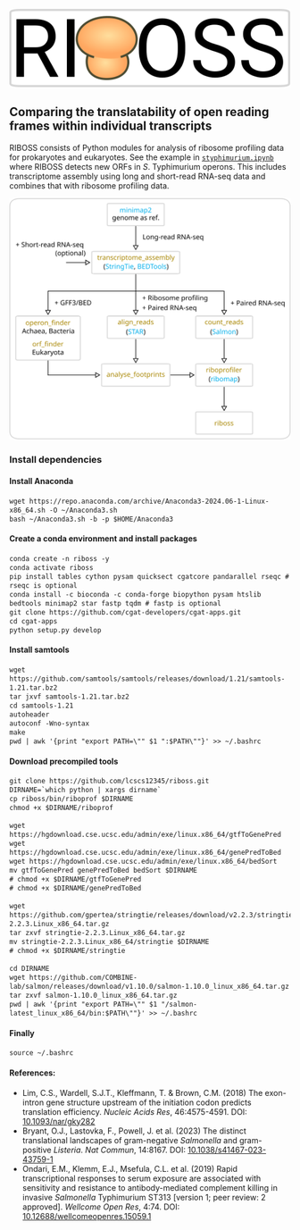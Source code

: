 ![logo](doc/riboss_logo.svg)

## Comparing the translatability of open reading frames within individual transcripts

RIBOSS consists of Python modules for analysis of ribosome profiling data for prokaryotes and eukaryotes. See the example in [`styphimurium.ipynb`](https://github.com/lcscs12345/riboss/blob/master/styphimurium.ipynb) where RIBOSS detects new ORFs in _S_. Typhimurium operons. This includes transcriptome assembly using long and short-read RNA-seq data and combines that with ribosome profiling data.

![Flow Chart](doc/flow_chart.svg)

### Install dependencies

#### Install Anaconda

```
wget https://repo.anaconda.com/archive/Anaconda3-2024.06-1-Linux-x86_64.sh -O ~/Anaconda3.sh
bash ~/Anaconda3.sh -b -p $HOME/Anaconda3
```

#### Create a conda environment and install packages

```
conda create -n riboss -y
conda activate riboss
pip install tables cython pysam quicksect cgatcore pandarallel rseqc # rseqc is optional
conda install -c bioconda -c conda-forge biopython pysam htslib bedtools minimap2 star fastp tqdm # fastp is optional
git clone https://github.com/cgat-developers/cgat-apps.git
cd cgat-apps
python setup.py develop
```

#### Install samtools

```
wget https://github.com/samtools/samtools/releases/download/1.21/samtools-1.21.tar.bz2
tar jxvf samtools-1.21.tar.bz2
cd samtools-1.21
autoheader
autoconf -Wno-syntax
make
pwd | awk '{print "export PATH=\"" $1 ":$PATH\""}' >> ~/.bashrc
```

#### Download precompiled tools

```
git clone https://github.com/lcscs12345/riboss.git
DIRNAME=`which python | xargs dirname`
cp riboss/bin/riboprof $DIRNAME
chmod +x $DIRNAME/riboprof

wget https://hgdownload.cse.ucsc.edu/admin/exe/linux.x86_64/gtfToGenePred
wget https://hgdownload.cse.ucsc.edu/admin/exe/linux.x86_64/genePredToBed
wget https://hgdownload.cse.ucsc.edu/admin/exe/linux.x86_64/bedSort
mv gtfToGenePred genePredToBed bedSort $DIRNAME
# chmod +x $DIRNAME/gtfToGenePred
# chmod +x $DIRNAME/genePredToBed

wget https://github.com/gpertea/stringtie/releases/download/v2.2.3/stringtie-2.2.3.Linux_x86_64.tar.gz
tar zxvf stringtie-2.2.3.Linux_x86_64.tar.gz
mv stringtie-2.2.3.Linux_x86_64/stringtie $DIRNAME
# chmod +x $DIRNAME/stringtie

cd DIRNAME
wget https://github.com/COMBINE-lab/salmon/releases/download/v1.10.0/salmon-1.10.0_linux_x86_64.tar.gz
tar zxvf salmon-1.10.0_linux_x86_64.tar.gz
pwd | awk '{print "export PATH=\"" $1 "/salmon-latest_linux_x86_64/bin:$PATH\""}' >> ~/.bashrc
```

#### Finally

```
source ~/.bashrc
```

#### References:

- Lim, C.S., Wardell, S.J.T., Kleffmann, T. & Brown, C.M. (2018) The exon-intron gene structure upstream of the initiation codon predicts translation efficiency. _Nucleic Acids Res_, 46:4575-4591. DOI: [10.1093/nar/gky282](https://doi.org/10.1093/nar/gky282)
- Bryant, O.J., Lastovka, F., Powell, J. et al. (2023) The distinct translational landscapes of gram-negative _Salmonella_ and gram-positive _Listeria_. _Nat Commun_, 14:8167. DOI: [10.1038/s41467-023-43759-1](https://doi.org/10.1038/s41467-023-43759-1)
- Ondari, E.M., Klemm, E.J., Msefula, C.L. et al. (2019) Rapid transcriptional responses to serum exposure are associated with sensitivity and resistance to antibody-mediated complement killing in invasive _Salmonella_ Typhimurium ST313 [version 1; peer review: 2 approved]. _Wellcome Open Res_, 4:74. DOI: [10.12688/wellcomeopenres.15059.1](https://doi.org/10.12688/wellcomeopenres.15059.1)
